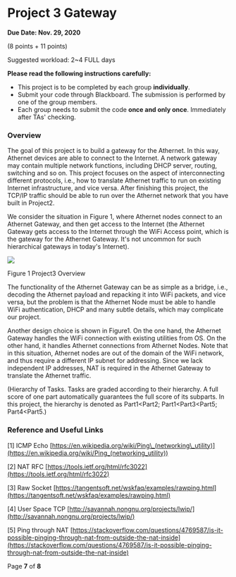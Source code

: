 # Project 3 Gateway

**Due Date: Nov. 29, 2020**

(8 points + 11 points)

Suggested workload: 2~4 FULL days

**Please read the following instructions carefully:**

- This project is to be completed by each group **individually**.
- Submit your code through Blackboard. The submission is performed by one of the group members.
- Each group needs to submit the code **once and only once**. Immediately after TAs' checking.

### Overview

The goal of this project is to build a gateway for the Athernet. In this way, Athernet devices are able to connect to the Internet. A network gateway may contain multiple network functions, including DHCP server, routing, switching and so on. This project focuses on the aspect of interconnecting different protocols, i.e., how to translate Athernet traffic to run on existing Internet infrastructure, and vice versa. After finishing this project, the TCP/IP traffic should be able to run over the Athernet network that you have built in Project2.

We consider the situation in Figure 1, where Athernet nodes connect to an Athernet Gateway, and then get access to the Internet (the Athernet Gateway gets access to the Internet through the WiFi Access point, which is the gateway for the Athernet Gateway. It's not uncommon for such hierarchical gateways in today's Internet).

![](RackMultipart20220302-4-1606c2j_html_123832be5d807882.png)

Figure 1 Project3 Overview

The functionality of the Athernet Gateway can be as simple as a bridge, i.e., decoding the Athernet payload and repacking it into WiFi packets, and vice versa, but the problem is that the Athernet Node must be able to handle WiFi authentication, DHCP and many subtle details, which may complicate our project.

Another design choice is shown in Figure1. On the one hand, the Athernet Gateway handles the WiFi connection with existing utilities from OS. On the other hand, it handles Athernet connections from Athernet Nodes. Note that in this situation, Athernet nodes are out of the domain of the WiFi network, and thus require a different IP subnet for addressing. Since we lack independent IP addresses, NAT is required in the Athernet Gateway to translate the Athernet traffic.

(Hierarchy of Tasks. Tasks are graded according to their hierarchy. A full score of one part automatically guarantees the full score of its subparts. In this project, the hierarchy is denoted as Part1<Part2; Part1<Part3<Part5; Part4<Part5.)


### Reference and Useful Links

[1] ICMP Echo [https://en.wikipedia.org/wiki/Ping\_(networking\_utility)](https://en.wikipedia.org/wiki/Ping_(networking_utility))

[2] NAT RFC [https://tools.ietf.org/html/rfc3022](https://tools.ietf.org/html/rfc3022)

[3] Raw Socket [https://tangentsoft.net/wskfaq/examples/rawping.html](https://tangentsoft.net/wskfaq/examples/rawping.html)

[4] User Space TCP [http://savannah.nongnu.org/projects/lwip/](http://savannah.nongnu.org/projects/lwip/)

[5] Ping through NAT [https://stackoverflow.com/questions/4769587/is-it-possible-pinging-through-nat-from-outside-the-nat-inside](https://stackoverflow.com/questions/4769587/is-it-possible-pinging-through-nat-from-outside-the-nat-inside)

Page **7** of **8**
